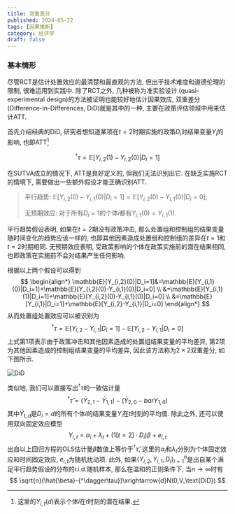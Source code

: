 ```yaml
---
title: 双重差分
published: 2024-05-22
tags: [因果推断]
category: 经济学
draft: false
---
```


### 基本情形

尽管RCT是估计处置效应的最清楚和最直观的方法, 但出于技术难度和道德伦理的限制, 很难运用到实践中. 除了RCT之外, 几种被称为准实验设计 (quasi-experimental design)的方法被证明也能较好地估计因果效应, 双重差分 (Difference-in-Differences, DiD)就是其中的一种, 主要在政策评估领域中用来估计ATT.

首先介绍经典的DiD, 研究者想知道某项在$t=2$时期实施的政策$D_i$对结果变量$Y_i$​​的影响, 也即ATT[^1]

[^1]: 这里的$Y_{i,t}(d)$表示个体$i$在$t$时刻的潜在结果.

$$
^\dagger\tau=\mathbb{E}[Y_{i,2}(1)-Y_{i,2}(0)|D_i=1]
$$


在SUTVA成立的情况下, ATT是良好定义的, 但我们无法识别出它. 在缺乏实施RCT的情境下, 需要做出一些额外假设才能正确识别ATT.

> 平行趋势: $\mathbb{E}[Y_{i,2}(0)-Y_{i,1}(0)|D_i=1]=\mathbb{E}[Y_{i,2}(0)-Y_{i,1}(0)|D_i=0]$;
>
> 无预期效应: 对于所有$D_i=1$的个体$i$都有$Y_{i,1}(0)=Y_{i,1}(1)$.

平行趋势假设表明, 如果在$t=2$期没有政策冲击, 那么处置组和控制组的结果变量随时间变化的趋势应该一样的, 也即其他因素造成处置组和控制组的差异在$t=1$和$t=2$时期相同. 无预期效应表明, 受政策影响的个体在政策实施前的潜在结果相同, 也即政策在实施前不会对结果产生任何影响.

根据以上两个假设可以得到
$$
\begin{align*}
\mathbb{E}[Y_{i,2}(0)|D_i=1]&=\mathbb{E}[Y_{i,1}(0)|D_i=1]+\mathbb{E}[Y_{i,2}(0)-Y_{i,1}(0)|D_i=0] \\
&=\mathbb{E}[Y_{i,1}(1)|D_i=1]+\mathbb{E}[Y_{i,2}(0)-Y_{i,1}(0)|D_i=0] \\
&=\mathbb{E}[Y_{i,1}|D_i=1]+\mathbb{E}[Y_{i,2}-Y_{i,1}|D_i=0]
\end{align*}
$$
从而处置组处置效应可以被识别为
$$
^\dagger\tau=\mathbb{E}[Y_{i,2}-Y_{i,1}|D_i=1]-\mathbb{E}[Y_{i,2}-Y_{i,1}|D_i=0]
$$
上式第1项表示由于政策冲击和其他因素造成的处置组结果变量的平均差异, 第2项为其他因素造成的控制组结果变量的平均差异, 因此该方法称为$2\times 2$​双重差分, 如下图所示.

![DiD](../assets/fig1.png)

类似地, 我们可以直接写出$^\dagger\tau$的一致估计量
$$
^\dagger\hat{\tau}=(\bar{Y}_{2,1}-\bar{Y}_{1,1})-(\bar{Y}_{2,0}-bar{Y}_{1,0})
$$
其中$\bar{Y}_{t,d}$是$D_i=d$的所有个体$i$的结果变量$Y_i$在$t$时刻的平均值. 除此之外, 还可以使用双向固定效应模型
$$
Y_{i,t}=\alpha_i+\lambda_t+(1[t=2]\cdot D_i)\beta+e_{i,t}
$$
出自以上回归方程的OLS估计量$\hat{\beta}$数值上等价于$^\dagger\hat{\tau}$, 这里的$\alpha_i$和$\lambda_t$分别为个体固定效应和时间固定效应, $e_{i,t}$为随机扰动项. 此外, 如果$\{Y_{i,2},Y_{i,1},D_i\}_{i=1}^n$是出自某个满足平行趋势假设的分布的i.i.d.随机样本, 那么在温和的正则条件下, 当$n\to\infty$时有
$$
\sqrt{n}(\hat{\beta}-{^\dagger\tau})\xrightarrow{d}N(0,V_\text{DiD})
$$
